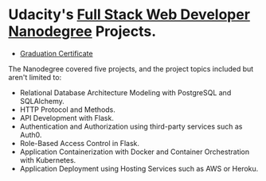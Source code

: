 # Udacity's [Full Stack Web Developer Nanodegree](https://www.udacity.com/course/full-stack-web-developer-nanodegree--nd0044) Projects.

* [Graduation Certificate](https://confirm.udacity.com/PHYTJLYQ)

The Nanodegree covered five projects, and the project topics included but aren't limited to:

* Relational Database Architecture Modeling with PostgreSQL and SQLAlchemy.
* HTTP Protocol and Methods.
* API Development with Flask.
* Authentication and Authorization using third-party services such as Auth0.
* Role-Based Access Control in Flask.
* Application Containerization with Docker and Container Orchestration with Kubernetes.
* Application Deployment using Hosting Services such as AWS or Heroku.
